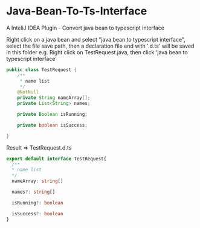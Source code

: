 # Java-Bean-To-Ts-Interface
A InteliJ IDEA Plugin -  Convert java bean to typescript interface

Right click on a java bean and select "java bean to typescript interface", select the file save path, then a declaration file end with '.d.ts' will be saved in this folder
e.g.
Right click on TestRequest.java, then click 'java bean to typescript interface'
```java
public class TestRequest {
    /**
     * name list
     */
    @NotNull
    private String nameArray[];
    private List<String> names;

    private Boolean isRunning;

    private boolean isSuccess;

}
```
Result => TestRequest.d.ts
```typescript
export default interface TestRequest{
  /**
  * name list
  */
  nameArray: string[]

  names?: string[]

  isRunning?: boolean

  isSuccess?: boolean
}

```
